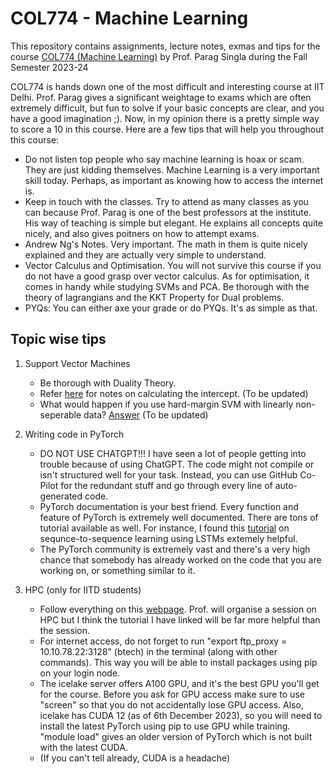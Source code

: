 # COL774 - Machine Learning

This repository contains assignments, lecture notes, exmas and tips for the course [COL774 (Machine Learning)](https://www.cse.iitd.ac.in/~parags/teaching/col774/) by Prof. Parag Singla during the Fall Semester 2023-24

COL774 is hands down one of the most difficult and interesting course at IIT Delhi. Prof. Parag gives a significant weightage to exams which are often extremely difficult, but fun to solve if your basic concepts are clear, and you have a good imagination ;). Now, in my opinion there is a pretty simple way to score a 10 in this course. Here are a few tips that will help you throughout this course:

 - Do not listen top people who say machine learning is hoax or scam. They are just kidding themselves. Machine Learning is a very important skill today. Perhaps, as important as knowing how to access the internet is.
 - Keep in touch with the classes. Try to attend as many classes as you can because Prof. Parag is one of the best professors at the institute. His way of teaching is simple but elegant. He explains all concepts quite nicely, and also gives poitners on how to attempt exams.
 - Andrew Ng's Notes. Very important. The math in them is quite nicely explained and they are actually very simple to understand.
 - Vector Calculus and Optimisation. You will not survive this course if you do not have a good grasp over vector calculus. As for optimisation, it comes in handy while studying SVMs and PCA. Be thorough with the theory of lagrangians and the KKT Property for Dual problems.
 - PYQs: You can either axe your grade or do PYQs. It's as simple as that.

## Topic wise tips
1) Support Vector Machines
   - Be thorough with Duality Theory.
   - Refer [here](https://stats.stackexchange.com/questions/451868/calculating-the-value-of-b-in-an-svm) for notes on calculating the intercept. (To be updated)
   - What would happen if you use hard-margin SVM with linearly non-seperable data? [Answer](https://www.analyticsvidhya.com/blog/2021/04/insight-into-svm-support-vector-machine-along-with-code/#:~:text=It%20works%20well%20only%20if,SVM%20comes%20to%20the%20rescue) (To be updated)

2) Writing code in PyTorch
   - DO NOT USE CHATGPT!!! I have seen a lot of people getting into trouble because of using ChatGPT. The code might not compile or isn't structured well for your task. Instead, you can use GitHub Co-Pilot for the redundant stuff and go through every line of auto-generated code.
   - PyTorch documentation is your best friend. Every function and feature of PyTorch is extremely well documented. There are tons of tutorial available as well. For instance, I found this [tutorial](https://pytorch.org/tutorials/intermediate/seq2seq_translation_tutorial.html) on sequnce-to-sequence learning using LSTMs extemely helpful.
   - The PyTorch community is extremely vast and there's a very high chance that somebody has already worked on the code that you are working on, or something similar to it.

3) HPC (only for IITD students)
   - Follow everything on this [webpage](https://github.com/kanha95/HPC-IIT-Delhi). Prof. will organise a session on HPC but I think the tutorial I have linked will be far more helpful than the session.
   - For internet access, do not forget to run "export ftp_proxy = 10.10.78.22:3128" (btech) in the terminal (along with other commands). This way you will be able to install packages using pip on your login node.
   - The icelake server offers A100 GPU, and it's the best GPU you'll get for the course. Before you ask for GPU access make sure to use "screen" so that you do not accidentally lose GPU access. Also, icelake has CUDA 12 (as of 6th December 2023), so you will need to install the latest PyTorch using pip to use GPU while training. "module load" gives an older version of PyTorch which is not built with the latest CUDA.
   - (If you can't tell already, CUDA is a headache)
